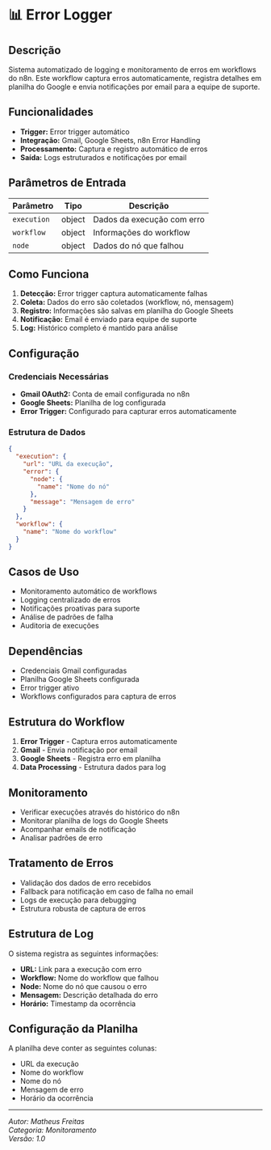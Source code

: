 # 📊 Error Logger

## Descrição

Sistema automatizado de logging e monitoramento de erros em workflows do n8n. Este workflow captura erros automaticamente, registra detalhes em planilha do Google e envia notificações por email para a equipe de suporte.

## Funcionalidades

- **Trigger:** Error trigger automático
- **Integração:** Gmail, Google Sheets, n8n Error Handling
- **Processamento:** Captura e registro automático de erros
- **Saída:** Logs estruturados e notificações por email

## Parâmetros de Entrada

| Parâmetro | Tipo   | Descrição                    |
| --------- | ------ | ---------------------------- |
| `execution`| object | Dados da execução com erro   |
| `workflow` | object | Informações do workflow      |
| `node`     | object | Dados do nó que falhou       |

## Como Funciona

1. **Detecção:** Error trigger captura automaticamente falhas
2. **Coleta:** Dados do erro são coletados (workflow, nó, mensagem)
3. **Registro:** Informações são salvas em planilha do Google Sheets
4. **Notificação:** Email é enviado para equipe de suporte
5. **Log:** Histórico completo é mantido para análise

## Configuração

### Credenciais Necessárias

- **Gmail OAuth2:** Conta de email configurada no n8n
- **Google Sheets:** Planilha de log configurada
- **Error Trigger:** Configurado para capturar erros automaticamente

### Estrutura de Dados

```json
{
  "execution": {
    "url": "URL da execução",
    "error": {
      "node": {
        "name": "Nome do nó"
      },
      "message": "Mensagem de erro"
    }
  },
  "workflow": {
    "name": "Nome do workflow"
  }
}
```

## Casos de Uso

- Monitoramento automático de workflows
- Logging centralizado de erros
- Notificações proativas para suporte
- Análise de padrões de falha
- Auditoria de execuções

## Dependências

- Credenciais Gmail configuradas
- Planilha Google Sheets configurada
- Error trigger ativo
- Workflows configurados para captura de erros

## Estrutura do Workflow

1. **Error Trigger** - Captura erros automaticamente
2. **Gmail** - Envia notificação por email
3. **Google Sheets** - Registra erro em planilha
4. **Data Processing** - Estrutura dados para log

## Monitoramento

- Verificar execuções através do histórico do n8n
- Monitorar planilha de logs do Google Sheets
- Acompanhar emails de notificação
- Analisar padrões de erro

## Tratamento de Erros

- Validação dos dados de erro recebidos
- Fallback para notificação em caso de falha no email
- Logs de execução para debugging
- Estrutura robusta de captura de erros

## Estrutura de Log

O sistema registra as seguintes informações:

- **URL:** Link para a execução com erro
- **Workflow:** Nome do workflow que falhou
- **Node:** Nome do nó que causou o erro
- **Mensagem:** Descrição detalhada do erro
- **Horário:** Timestamp da ocorrência

## Configuração da Planilha

A planilha deve conter as seguintes colunas:
- URL da execução
- Nome do workflow
- Nome do nó
- Mensagem de erro
- Horário da ocorrência

---

_Autor: Matheus Freitas_  
_Categoria: Monitoramento_  
_Versão: 1.0_
